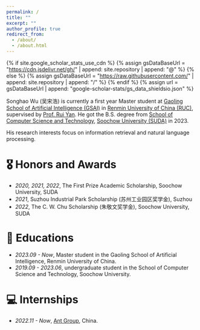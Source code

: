 ```yaml
---
permalink: /
title: ""
excerpt: ""
author_profile: true
redirect_from: 
  - /about/
  - /about.html
---
```


{% if site.google_scholar_stats_use_cdn %}
{% assign gsDataBaseUrl = "https://cdn.jsdelivr.net/gh/" | append: site.repository | append: "@" %}
{% else %}
{% assign gsDataBaseUrl = "https://raw.githubusercontent.com/" | append: site.repository | append: "/" %}
{% endif %}
{% assign url = gsDataBaseUrl | append: "google-scholar-stats/gs_data_shieldsio.json" %}

<span class='anchor' id='about-me'></span>

Songhao Wu (吴宋浩) is currently a first year Master student at [Gaoling School of Artificial Intelligence (GSAI)](http://ai.ruc.edu.cn/) in [Renmin University of China (RUC)](https://www.ruc.edu.cn/), supervised by [Prof. Rui Yan](https://gsai.ruc.edu.cn/addons/teacher/index/info.html?user_id=0&ruccode=20200243&ln=cn). He got the B.S. degree from [School of Computer Science and Technology](https://scst.suda.edu.cn/), [Soochow University (SUDA)](https://www.suda.edu.cn/) in 2023.

His research interests focus on information retrieval and natural language processing.


<!-- # 🔥 News -->
<!-- - *2022.02*: &nbsp;🎉🎉 Lorem ipsum dolor sit amet, consectetur adipiscing elit. Vivamus ornare aliquet ipsum, ac tempus justo dapibus sit amet.  -->
<!-- - *2022.02*: &nbsp;🎉🎉 Lorem ipsum dolor sit amet, consectetur adipiscing elit. Vivamus ornare aliquet ipsum, ac tempus justo dapibus sit amet.  -->

<!-- # 📝 Publications -->

<!-- <div class='paper-box'><div class='paper-box-image'><div><div class="badge">Arxiv</div><img src='images/500x300.png' alt="sym" width="100%"></div></div> -->
<!-- <div class='paper-box-text' markdown="1"> -->

<!-- [CycleAlign: Iterative Distillation from Black-box LLM to White-box Models for Better Human Alignment (Arxiv)](https://arxiv.org/pdf/2310.16271.pdf) -->

<!-- **Jixiang Hong\***, Quan Tu\*, Changyu Chen, Xing Gao, Ji Zhang, Rui Yan -->

<!-- [**Project**](https://scholar.google.com/citations?view_op=view_citation&hl=zh-CN&user=DhtAFkwAAAAJ&citation_for_view=DhtAFkwAAAAJ:ALROH1vI_8AC) <strong><span class='show_paper_citations' data='DhtAFkwAAAAJ:ALROH1vI_8AC'></span></strong>
- Lorem ipsum dolor sit amet, consectetur adipiscing elit. Vivamus ornare aliquet ipsum, ac tempus justo dapibus sit amet.  
</div> -->
<!-- </div> -->

<!-- - [Lorem ipsum dolor sit amet, consectetur adipiscing elit. Vivamus ornare aliquet ipsum, ac tempus justo dapibus sit amet](https://github.com), A, B, C, **CVPR 2020** -->

# 🎖 Honors and Awards
- *2020, 2021, 2022*, The First Prize Academic Scholarship, Soochow University, SUDA
- *2021*, Suzhou Industrial Park Scholarship (苏州工业园区奖学金), Suzhou
- *2022*, The C. W. Chu Scholarship (朱敬文奖学金), Soochow University, SUDA


# 📖 Educations
- *2023.09 - Now*,  Master student in the Gaoling School of Artificial Intelligence, Renmin University of China.
- *2019.09 - 2023.06*,  undergraduate student in the School of Computer Science and Technology, Soochow University.

<!-- # 💬 Invited Talks -->
<!-- - *2021.06*, Lorem ipsum dolor sit amet, consectetur adipiscing elit. Vivamus ornare aliquet ipsum, ac tempus justo dapibus sit amet.  -->
<!-- - *2021.03*, Lorem ipsum dolor sit amet, consectetur adipiscing elit. Vivamus ornare aliquet ipsum, ac tempus justo dapibus sit amet.  \| [\[video\]](https://github.com/) -->

# 💻 Internships
- *2022.11 - Now*, [Ant Group](https://www.antgroup.com/en), China.
